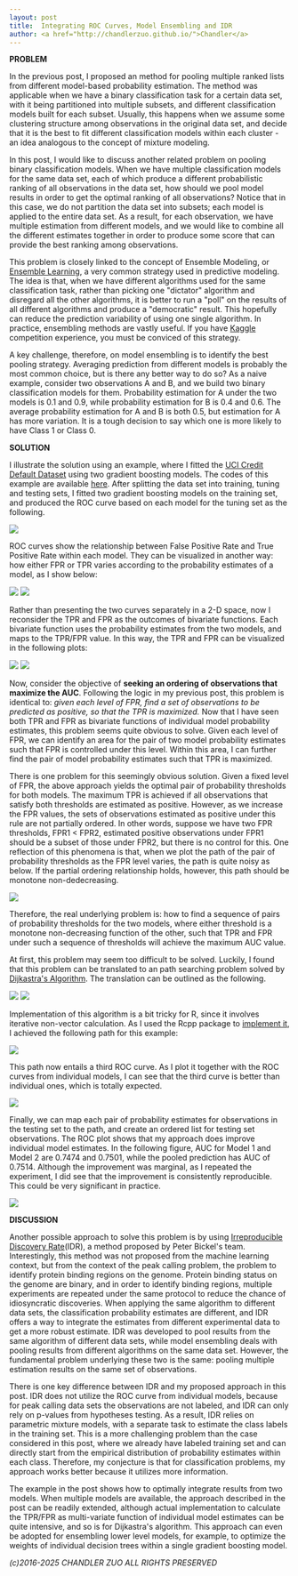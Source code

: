 ```yaml
---
layout: post
title:  Integrating ROC Curves, Model Ensembling and IDR
author: <a href="http://chandlerzuo.github.io/">Chandler</a>
---
```


**PROBLEM**

In the previous post, I proposed an method for pooling multiple ranked lists from different model-based probability estimation. The method was applicable when we have a binary classification task for a certain data set, with it being partitioned into multiple subsets, and different classification models built for each subset. Usually, this happens when we assume some clustering structure among observations in the original data set, and decide that it is the best to fit different classification models within each cluster - an idea analogous to the concept of mixture modeling. 

In this post, I would like to discuss another related problem on pooling binary classification models. When we have multiple classification models for the same data set, each of which produce a different probabilistic ranking of all observations in the data set, how should we pool model results in order to get the optimal ranking of all observations? Notice that in this case, we do not partition the data set into subsets; each model is applied to the entire data set. As a result, for each observation, we have multiple estimation from different models, and we would like to combine all the different estimates together in order to produce some score that can provide the best ranking among observations.

This problem is closely linked to the concept of Ensemble Modeling, or [Ensemble Learning](https://en.wikipedia.org/wiki/Ensemble_learning), a very common strategy used in predictive modeling. The idea is that, when we have different algorithms used for the same classification task, rather than picking one "dictator" algorithm and disregard all the other algorithms, it is better to run a "poll" on the results of all different algorithms and produce a "democratic" result. This hopefully can reduce the prediction variability of using one single algorithm. In practice, ensembling methods are vastly useful. If you have [Kaggle](https://www.kaggle.com) competition experience, you must be conviced of this strategy. 

A key challenge, therefore, on model ensembling is to identify the best pooling strategy. Averaging prediction from different models is probably the most common choice, but is there any better way to do so? As a naive example, consider two observations A and B, and we build two binary classification models for them. Probability estimation for A under the two models is 0.1 and 0.9, while probability estimation for B is 0.4 and 0.6. The average probability estimation for A and B is both 0.5, but estimation for A has more variation. It is a tough decision to say which one is more likely to have Class 1 or Class 0.

**SOLUTION**

I illustrate the solution using an example, where I fitted the [UCI Credit Default Dataset](https://archive.ics.uci.edu/ml/machine-learning-databases/00350) using two gradient boosting models. The codes of this example are available [here](https://github.com/chandlerzuo/chandlerzuo.github.io/blob/master/codes/rocpool2). After splitting the data set into training, tuning and testing sets, I fitted two gradient boosting models on the training set, and produced the ROC curve based on each model for the tuning set as the following.

![](https://dl.dropboxusercontent.com/s/93hfescugl66sst/roc_models.jpg)

ROC curves show the relationship between False Positive Rate and True Positive Rate within each model. They can be visualized in another way: how either FPR or TPR varies according to the probability estimates of a model, as I show below:

![](https://dl.dropboxusercontent.com/s/ki49hzg90xa42nq/fpr_tune.jpg)
![](https://dl.dropboxusercontent.com/s/gk5c51bmmgpm730/tpr_tune.jpg)

Rather than presenting the two curves separately in a 2-D space, now I reconsider the TPR and FPR as the outcomes of bivariate functions. Each bivariate function uses the probability estimates from the two models, and maps to the TPR/FPR value. In this way, the TPR and FPR can be visualized in the following plots:

![](https://dl.dropboxusercontent.com/s/2gcjriv2pnzplv2/fpr_surface_tune.jpg)
![](https://dl.dropboxusercontent.com/s/5dyye46mppp3i4a/tpr_surface_tune.jpg)

Now, consider the objective of **seeking an ordering of observations that maximize the AUC**. Following the logic in my previous post, this problem is identical to: *given each level of FPR, find a set of observations to be predicted as positive, so that the TPR is maximized.* Now that I have seen both TPR and FPR as bivariate functions of individual model probability estimates, this problem seems quite obvious to solve. Given each level of FPR, we can identify an area for the pair of two model probability estimates such that FPR is controlled under this level. Within this area, I can further find the pair of model probability estimates such that TPR is maximized.

There is one problem for this seemingly obvious solution. Given a fixed level of FPR, the above approach yields the optimal pair of probability thresholds for both models. The maximum TPR is achieved if all observations that satisfy both thresholds are estimated as positive. However, as we increase the FPR values, the sets of observations estimated as positive under this rule are not partially ordered. In other words, suppose we have two FPR thresholds, FPR1 < FPR2, estimated positive observations under FPR1 should be a subset of those under FPR2, but there is no control for this. One reflection of this phenomena is that, when we plot the path of the pair of probability thresholds as the FPR level varies, the path is quite noisy as below. If the partial ordering relationship holds, however, this path should be monotone non-dedecreasing.

![](https://dl.dropboxusercontent.com/s/jsdw0j1g2dx2mo7/decision_path_noisy.jpg)

Therefore, the real underlying problem is: how to find a sequence of pairs of probability thresholds for the two models, where either threshold is a monotone non-decreasing function of the other, such that TPR and FPR under such a sequence of thresholds will achieve the maximum AUC value.

At first, this problem may seem too difficult to be solved. Luckily, I found that this problem can be translated to an path searching problem solved by [Dijkastra's Algorithm](https://en.wikipedia.org/wiki/Dijkstra's_algorithm). The translation can be outlined as the following.

![](https://dl.dropboxusercontent.com/s/wb67xqf771imlfo/equation1.png)
![](https://dl.dropboxusercontent.com/s/6znh07ddkkz30o2/equation2.png)

Implementation of this algorithm is a bit tricky for R, since it involves iterative non-vector calculation. As I used the Rcpp package to [implement it](https://wwww.github.com/chandlerzuo/chandlerzuo.github.io/blob/master/codes/rocpool2/dijkastra.cpp), I achieved the following path for this example:

![](https://dl.dropboxusercontent.com/s/in57uqberl0tcan/optimal_prob_path.jpg)

This path now entails a third ROC curve. As I plot it together with the ROC curves from individual models, I can see that the third curve is better than individual ones, which is totally expected.

![](https://dl.dropboxusercontent.com/s/nnnha833txyuk4f/ROC_tune.jpg)

Finally, we can map each pair of probability estimates for observations in the testing set to the path, and create an ordered list for testing set observations. The ROC plot shows that my approach does improve individual model estimates. In the following figure, AUC for Model 1 and Model 2 are 0.7474 and 0.7501, while the pooled prediction has AUC of 0.7514. Although the improvement was marginal, as I repeated the experiment, I did see that the improvement is consistently reproducible. This could be very significant in practice.

![](https://dl.dropboxusercontent.com/s/ppxgedtu4mi4jbv/roc_test.jpg)

**DISCUSSION**

Another possible approach to solve this problem is by using [Irreproducible Discovery Rate](https://www.encodeproject.org/software/idr/)(IDR), a method proposed by Peter Bickel's team. Interestingly, this method was not proposed from the machine learning context, but from the context of the peak calling problem, the problem to identify protein binding regions on the genome. Protein binding status on the genome are binary, and in order to identify binding regions, multiple experiments are repeated under the same protocol to reduce the chance of idiosyncratic discoveries. When applying the same algorithm to different data sets, the classification probability estimates are different, and IDR offers a way to integrate the estimates from different experimental data to get a more robust estimate. IDR was developed to pool results from the same algorithm of different data sets, while model ensembling deals with pooling results from different algorithms on the same data set. However, the fundamental problem underlying these two is the same: pooling multiple estimation results on the same set of observations.

There is one key difference between IDR and my proposed approach in this post. IDR does not utilize the ROC curve from individual models, because for peak calling data sets the observations are not labeled, and IDR can only rely on p-values from hypotheses testing. As a result, IDR relies on parametric mixture models, with a separate task to estimate the class labels in the training set. This is a more challenging problem than the case considered in this post, where we already have labeled training set and can directly start from the empirical distribution of probability estimates within each class. Therefore, my conjecture is that for classification problems, my approach works better because it utilizes more information.

The example in the post shows how to optimally integrate results from two models. When multiple models are available, the approach described in the post can be readily extended, although actual implementation to calculate the TPR/FPR as multi-variate function of individual model estimates can be quite intensive, and so is for Dijkastra's algorithm. This approach can even be adopted for ensembling lower level models, for example, to optimize the weights of individual decision trees within a single gradient boosting model.

*(c)2016-2025 CHANDLER ZUO ALL RIGHTS PRESERVED*
